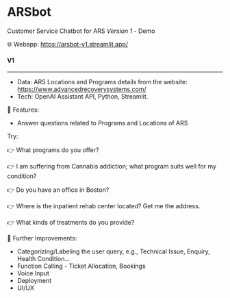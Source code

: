 # ARSbot
Customer Service Chatbot for ARS *Version 1* - Demo

🌐 Webapp: https://arsbot-v1.streamlit.app/

#### V1
-----
- Data: ARS Locations and Programs details from the website: https://www.advancedrecoverysystems.com/
- Tech: OpenAI Assistant API, Python, Streamlit.
  
🤖 Features:
- Answer questions related to Programs and Locations of ARS
  
Try:

👉 What programs do you offer?

👉 I am suffering from Cannabis addiction; what program suits well for my condition?

👉 Do you have an office in Boston?

👉 Where is the inpatient rehab center located? Get me the address.

👉 What kinds of treatments do you provide?

📍 Further Improvements:
- Categorizing/Labeling the user query, e.g., Technical Issue, Enquiry, Health Condition...
- Function Calling - Ticket Allocation, Bookings
- Voice Input
- Deployment
- UI/UX

